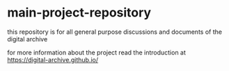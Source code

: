 # main-project-repository
this repository is for all general purpose discussions and documents of the digital archive

for more information about the project read the introduction at https://digital-archive.github.io/
